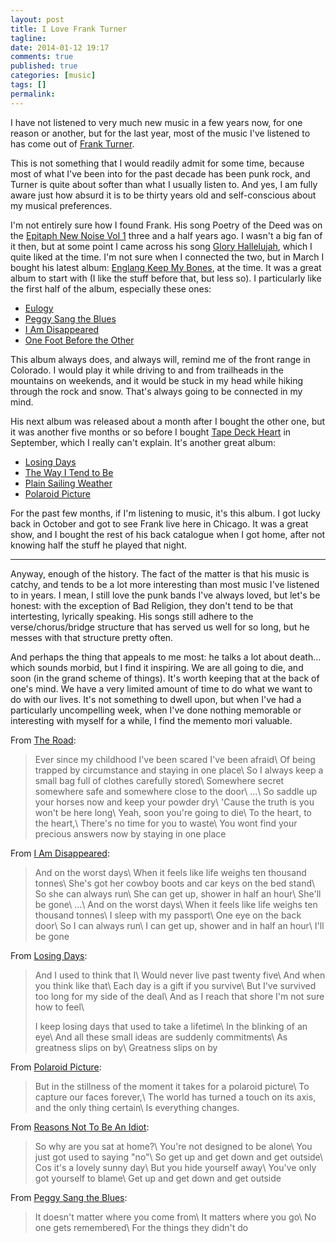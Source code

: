 ```yaml
---
layout: post
title: I Love Frank Turner
tagline:
date: 2014-01-12 19:17
comments: true
published: true
categories: [music]
tags: []
permalink:
---
```

I have not listened to very much new music in a few years now, for one reason or another, but for the last year, most of the music I've listened to has come out of [Frank Turner](http://frank-turner.com).

This is not something that I would readily admit for some time, because most of what I've been into for the past decade has been punk rock, and Turner is quite about softer than what I usually listen to. And yes, I am fully aware just how absurd it is to be thirty years old and self-conscious about my musical preferences.

I'm not entirely sure how I found Frank. His song Poetry of the Deed was on the [Epitaph New Noise Vol 1](http://www.epitaph.com/news/news/3343/Epitaph_Launches_New_Noise_Vol_1_On_June_15) three and a half years ago. I wasn't a big fan of it then, but at some point I came across his song [Glory Hallelujah](http://www.youtube.com/watch?v=MbUCzUk84fE), which I quite liked at the time. I'm not sure when I connected the two, but in March I bought his latest album: [Englang Keep My Bones](http://frank-turner.com/discography/england-keep-my-bones/), at the time. It was a great album to start with (I like the stuff before that, but less so). I particularly like the first half of the album, especially these ones:

* [Eulogy](http://frank-turner.com/tracks/eulogy/)
* [Peggy Sang the Blues](http://frank-turner.com/tracks/peggy-sang-the-blues/)
* [I Am Disappeared](http://frank-turner.com/tracks/i-am-disappeared/)
* [One Foot Before the Other](http://frank-turner.com/tracks/one-foot-before-the-other/)

This album always does, and always will, remind me of the front range in Colorado. I would play it while driving to and from trailheads in the mountains on weekends, and it would be stuck in my head while hiking through the rock and snow. That's always going to be connected in my mind.

His next album was released about a month after I bought the other one, but it was another five months or so before I bought [Tape Deck Heart](http://frank-turner.com/discography/tape-deck-heart/) in September, which I really can't explain. It's another great album:

* [Losing Days](http://frank-turner.com/tracks/losing-days/)
* [The Way I Tend to Be](http://frank-turner.com/tracks/the-way-i-tend-to-be/)
* [Plain Sailing Weather](http://frank-turner.com/tracks/plain-sailing-weather/)
* [Polaroid Picture](http://frank-turner.com/tracks/polaroid-picture/)

For the past few months, if I'm listening to music, it's this album. I got lucky back in October and got to see Frank live here in Chicago. It was a great show, and I bought the rest of his back catalogue when I got home, after not knowing half the stuff he played that night.

----

Anyway, enough of the history. The fact of the matter is that his music is catchy, and tends to be a lot more interesting than most music I've listened to in years. I mean, I still love the punk bands I've always loved, but let's be honest: with the exception of Bad Religion, they don't tend to be that intertesting, lyrically speaking. His songs still adhere to the verse/chorus/bridge structure that has served us well for so long, but he messes with that structure pretty often.

And perhaps the thing that appeals to me most: he talks a lot about death…which sounds morbid, but I find it inspiring. We are all going to die, and soon (in the grand scheme of things). It's worth keeping that at the back of one's mind. We have a very limited amount of time to do what we want to do with our lives. It's not something to dwell upon, but when I've had a particularly uncompelling week, when I've done nothing memorable or interesting with myself for a while, I find the memento mori valuable.

From [The Road](http://frank-turner.com/tracks/the-road/):

> Ever since my childhood I've been scared I've been afraid\\
> Of being trapped by circumstance and staying in one place\\
> So I always keep a small bag full of clothes carefully stored\\
> Somewhere secret somewhere safe and somewhere close to the door\\
> …\\
> So saddle up your horses now and keep your powder dry\\
> 'Cause the truth is you won't be here long\\
> Yeah, soon you're going to die\\
> To the heart, to the heart,\\
> There's no time for you to waste\\
> You wont find your precious answers now by staying in one place

From [I Am Disappeared](http://frank-turner.com/tracks/i-am-disappeared/):

> And on the worst days\\
> When it feels like life weighs ten thousand tonnes\\
> She's got her cowboy boots and car keys on the bed stand\\
> So she can always run\\
> She can get up, shower in half an hour\\
> She'll be gone\\
> …\\
> And on the worst days\\
> When it feels like life weighs ten thousand tonnes\\
> I sleep with my passport\\
> One eye on the back door\\
> So I can always run\\
> I can get up, shower and in half an hour\\
> I'll be gone

From [Losing Days](http://frank-turner.com/tracks/losing-days/):

> And I used to think that I\\
> Would never live past twenty five\\
> And when you think like that\\
> Each day is a gift if you survive\\
> But I've survived too long for my side of the deal\\
> And as I reach that shore I'm not sure how to feel\\
>
> I keep losing days that used to take a lifetime\\
> In the blinking of an eye\\
> And all these small ideas are suddenly commitments\\
> As greatness slips on by\\
> Greatness slips on by

From [Polaroid Picture](http://frank-turner.com/tracks/polaroid-picture/):

> But in the stillness of the moment it takes for a polaroid picture\\
> To capture our faces forever,\\
> The world has turned a touch on its axis, and the only thing certain\\
> Is everything changes.

From [Reasons Not To Be An Idiot](http://frank-turner.com/tracks/reasons-not-to-be-an-idiot/):

> So why are you sat at home?\\
> You're not designed to be alone\\
> You just got used to saying "no"\\
> So get up and get down and get outside\\
> Cos it's a lovely sunny day\\
> But you hide yourself away\\
> You've only got yourself to blame\\
> Get up and get down and get outside

From [Peggy Sang the Blues](http://frank-turner.com/tracks/peggy-sang-the-blues/):

> It doesn't matter where you come from\\
> It matters where you go\\
> No one gets remembered\\
> For the things they didn't do
